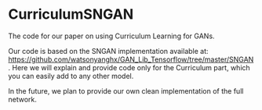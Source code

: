 # CurriculumSNGAN
The code for our paper on using Curriculum Learning for GANs.

Our code is based on the SNGAN implementation available at: https://github.com/watsonyanghx/GAN_Lib_Tensorflow/tree/master/SNGAN. Here we will explain and provide code only for the Curriculum part, which you can easily add to any other model.

In the future, we plan to provide our own clean implementation of the full network.
